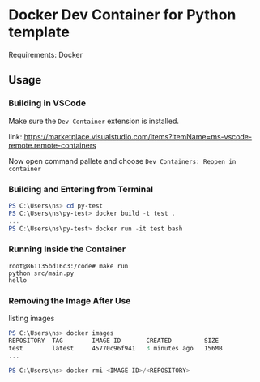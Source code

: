 # Docker Dev Container for Python template

Requirements:
    Docker


## Usage
### Building in VSCode
Make sure the `Dev Container` extension is installed.

link: https://marketplace.visualstudio.com/items?itemName=ms-vscode-remote.remote-containers

Now open command pallete and choose `Dev Containers: Reopen in container`

### Building and Entering from Terminal
```powershell
PS C:\Users\ns> cd py-test
PS C:\Users\ns\py-test> docker build -t test .
...
PS C:\Users\ns\py-test> docker run -it test bash
```

### Running Inside the Container 
```shell
root@861135bd16c3:/code# make run
python src/main.py
hello
```

### Removing the Image After Use
listing images
```powershell
PS C:\Users\ns> docker images
REPOSITORY  TAG        IMAGE ID       CREATED         SIZE
test        latest     45770c96f941   3 minutes ago   156MB
...

PS C:\Users\ns> docker rmi <IMAGE ID>/<REPOSITORY>
```